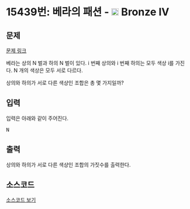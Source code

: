 # 15439번: 베라의 패션 - <img src="https://static.solved.ac/tier_small/2.svg" style="height:20px" /> Bronze IV

<!-- performance -->

<!-- 문제 제출 후 깃허브에 푸시를 했을 때 제출한 코드의 성능이 입력될 공간입니다.-->

<!-- end -->

## 문제

[문제 링크](https://boj.kr/15439)


<p>베라는 상의 N 벌과 하의 N 벌이 있다. i 번째 상의와 i 번째 하의는 모두 색상 i를 가진다. N 개의 색상은 모두 서로 다르다.</p>

<p>상의와 하의가 서로 다른 색상인 조합은 총 몇 가지일까?</p>



## 입력


<p>입력은 아래와 같이 주어진다.</p>

<pre>N</pre>



## 출력


<p>상의와 하의가 서로 다른 색상인 조합의 가짓수를 출력한다.</p>



## 소스코드

[소스코드 보기](베라의%20패션.js)